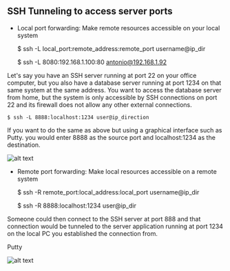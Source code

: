 
## SSH Tunneling to access server ports

- Local port forwarding: Make remote resources accessible on your local system
   
    $ ssh -L local_port:remote_address:remote_port username@ip_dir

    $ ssh -L 8080:192.168.1.100:80 antonio@192.168.1.92

Let's say you have an SSH server running at port 22 on your office computer, but you also have a database server running at port 1234 on that same system at the same address. You want to access the database server from home, but the system is only accessible by SSH connections on port 22 and its firewall does not allow any other external connections.

    $ ssh -L 8888:localhost:1234 user@ip_direction

If you want to do the same as above but using a graphical interface such as Putty. you would enter 8888 as the source port and localhost:1234 as the destination.

![alt text](https://www.howtogeek.com/wp-content/uploads/2017/02/ximg_589a51d96fdd6.png.pagespeed.gp+jp+jw+pj+ws+js+rj+rp+rw+ri+cp+md.ic.p74vzQSYWE.png) 


- Remote port forwarding: Make local resources accessible on a remote system

    $ ssh -R remote_port:local_address:local_port username@ip_dir

    $ ssh -R 8888:localhost:1234 user@ip_dir

Someone could then connect to the SSH server at port 888 and that connection would be tunneled to the server application running at port 1234 on the local PC you established the connection from.

Putty

![alt text](https://www.howtogeek.com/wp-content/uploads/2017/02/ximg_589a52fd11a14.png.pagespeed.gp+jp+jw+pj+ws+js+rj+rp+rw+ri+cp+md.ic.cZGz_5mKkp.png)